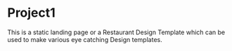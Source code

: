 # Project1
This is a static landing page or a Restaurant Design Template which can be used to make various eye catching Design templates. 
